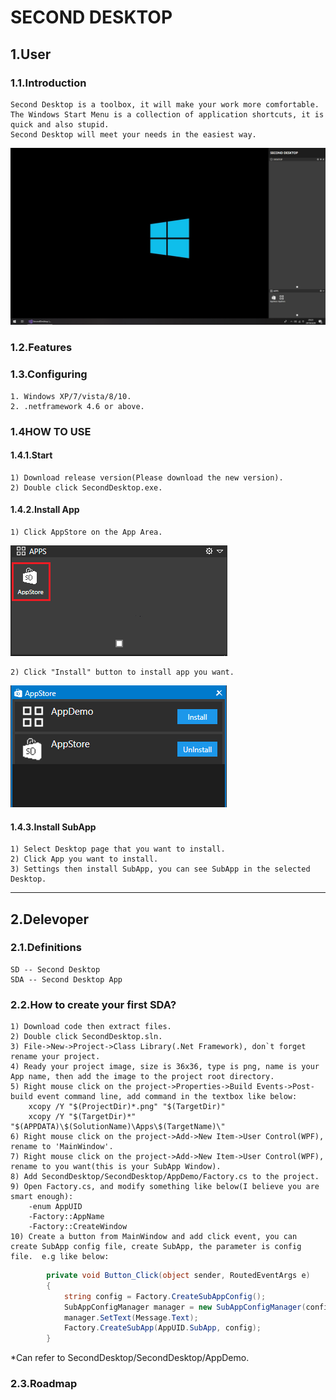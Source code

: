 # SECOND DESKTOP

## 1.User
### 1.1.Introduction
    Second Desktop is a toolbox, it will make your work more comfortable.  
    The Windows Start Menu is a collection of application shortcuts, it is quick and also stupid.  
    Second Desktop will meet your needs in the easiest way.  
<img src="https://raw.githubusercontent.com/Mingxuel/SecondDesktop/master/BlogResource/SecondDesktop.png"/>  
    
### 1.2.Features
  
  
### 1.3.Configuring
    1. Windows XP/7/vista/8/10.  
    2. .netframework 4.6 or above.  
    
### 1.4HOW TO USE
    
#### 1.4.1.Start
    1) Download release version(Please download the new version).  
    2) Double click SecondDesktop.exe.  
    
#### 1.4.2.Install App  
    1) Click AppStore on the App Area.  
<img src="https://raw.githubusercontent.com/Mingxuel/SecondDesktop/master/BlogResource/AppStore.png"/>
    
    2) Click "Install" button to install app you want.  
<img src="https://raw.githubusercontent.com/Mingxuel/SecondDesktop/master/BlogResource/AppStoreMainWindow.png"/>
  
#### 1.4.3.Install SubApp  
    1) Select Desktop page that you want to install.
    2) Click App you want to install.  
    3) Settings then install SubApp, you can see SubApp in the selected Desktop.  

----

## 2.Delevoper
### 2.1.Definitions
    SD -- Second Desktop  
    SDA -- Second Desktop App  

### 2.2.How to create your first SDA?
    1) Download code then extract files.  
    2) Double click SecondDesktop.sln.  
    3) File->New->Project->Class Library(.Net Framework), don`t forget rename your project.  
    4) Ready your project image, size is 36x36, type is png, name is your App name, then add the image to the project root directory.  
    5) Right mouse click on the project->Properties->Build Events->Post-build event command line, add command in the textbox like below:  
        xcopy /Y "$(ProjectDir)*.png" "$(TargetDir)"  
        xcopy /Y "$(TargetDir)*" "$(APPDATA)\$(SolutionName)\Apps\$(TargetName)\"  
    6) Right mouse click on the project->Add->New Item->User Control(WPF), rename to 'MainWindow'.  
    7) Right mouse click on the project->Add->New Item->User Control(WPF), rename to you want(this is your SubApp Window).  
    8) Add SecondDesktop/SecondDesktop/AppDemo/Factory.cs to the project.  
    9) Open Factory.cs, and modify something like below(I believe you are smart enough):  
        -enum AppUID  
        -Factory::AppName  
        -Factory::CreateWindow  
    10) Create a button from MainWindow and add click event, you can create SubApp config file, create SubApp, the parameter is config file.  e.g like below:  
```csharp
        private void Button_Click(object sender, RoutedEventArgs e)
        {
            string config = Factory.CreateSubAppConfig();
            SubAppConfigManager manager = new SubAppConfigManager(config);
            manager.SetText(Message.Text);
            Factory.CreateSubApp(AppUID.SubApp, config);
        }
```
*Can refer to SecondDesktop/SecondDesktop/AppDemo.  

### 2.3.Roadmap

